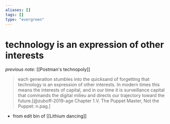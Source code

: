 ```yaml
---
aliases: []
tags: []
type: "evergreen"
---
```


# technology is an expression of other interests

_previous note:_ [[Postman's technopoly]]

> each generation stumbles into the quicksand of forgetting that technology is an expression of other interests. In modern times this means the interests of capital, and in our time it is surveillance capital that commands the digital milieu and directs our trajectory toward the future.[@zuboff-2019-age Chapter 1.V. The Puppet Master, Not the Puppet: n.pag.] 

- from edit bin of [[Lithium dancing]]